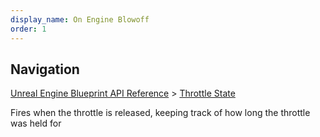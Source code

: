 ```yaml
---
display_name: On Engine Blowoff
order: 1
---
```

## Navigation

[Unreal Engine Blueprint API Reference](https://dev.epicgames.com/documentation/en-us/unreal-engine/BlueprintAPI) > [Throttle State](https://dev.epicgames.com/documentation/en-us/unreal-engine/BlueprintAPI/ThrottleState)

Fires when the throttle is released, keeping track of how long the throttle was held for
